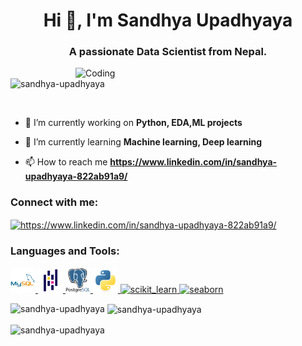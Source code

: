 <h1 align="center">Hi 👋, I'm Sandhya Upadhyaya</h1>
<h3 align="center">A passionate Data Scientist from Nepal.</h3>
<img align="right" alt="Coding" width="400" src="https://cdn.dribbble.com/users/1668950/screenshots/3863114/rodoshi.gif">
<p align="left"> <img src="https://komarev.com/ghpvc/?username=sandhya-upadhyaya&label=Profile%20views&color=0e75b6&style=flat" alt="sandhya-upadhyaya" /> </p>

<p align="left"> <a href="https://twitter.com/" target="blank"><img src="https://img.shields.io/twitter/follow/?logo=twitter&style=for-the-badge" alt="" /></a> </p>

- 🔭 I’m currently working on **Python, EDA,ML projects**

- 🌱 I’m currently learning **Machine learning, Deep learning**

- 📫 How to reach me **https://www.linkedin.com/in/sandhya-upadhyaya-822ab91a9/**

<h3 align="left">Connect with me:</h3>
<p align="left">
<a href="https://linkedin.com/in/https://www.linkedin.com/in/sandhya-upadhyaya-822ab91a9/" target="blank"><img align="center" src="https://raw.githubusercontent.com/rahuldkjain/github-profile-readme-generator/master/src/images/icons/Social/linked-in-alt.svg" alt="https://www.linkedin.com/in/sandhya-upadhyaya-822ab91a9/" height="30" width="40" /></a>
</p>

<h3 align="left">Languages and Tools:</h3>
<p align="left"> <a href="https://www.mysql.com/" target="_blank" rel="noreferrer"> <img src="https://raw.githubusercontent.com/devicons/devicon/master/icons/mysql/mysql-original-wordmark.svg" alt="mysql" width="40" height="40"/> </a> <a href="https://pandas.pydata.org/" target="_blank" rel="noreferrer"> <img src="https://raw.githubusercontent.com/devicons/devicon/2ae2a900d2f041da66e950e4d48052658d850630/icons/pandas/pandas-original.svg" alt="pandas" width="40" height="40"/> </a> <a href="https://www.postgresql.org" target="_blank" rel="noreferrer"> <img src="https://raw.githubusercontent.com/devicons/devicon/master/icons/postgresql/postgresql-original-wordmark.svg" alt="postgresql" width="40" height="40"/> </a> <a href="https://www.python.org" target="_blank" rel="noreferrer"> <img src="https://raw.githubusercontent.com/devicons/devicon/master/icons/python/python-original.svg" alt="python" width="40" height="40"/> </a> <a href="https://scikit-learn.org/" target="_blank" rel="noreferrer"> <img src="https://upload.wikimedia.org/wikipedia/commons/0/05/Scikit_learn_logo_small.svg" alt="scikit_learn" width="40" height="40"/> </a> <a href="https://seaborn.pydata.org/" target="_blank" rel="noreferrer"> <img src="https://seaborn.pydata.org/_images/logo-mark-lightbg.svg" alt="seaborn" width="40" height="40"/> </a> </p>

<p><img align="left" src="https://github-readme-stats.vercel.app/api/top-langs?username=sandhya-upadhyaya&show_icons=true&locale=en&layout=compact" alt="sandhya-upadhyaya" /></p>

<p>&nbsp;<img align="center" src="https://github-readme-stats.vercel.app/api?username=sandhya-upadhyaya&show_icons=true&locale=en" alt="sandhya-upadhyaya" /></p>

<p><img align="center" src="https://github-readme-streak-stats.herokuapp.com/?user=sandhya-upadhyaya&" alt="sandhya-upadhyaya" /></p>
